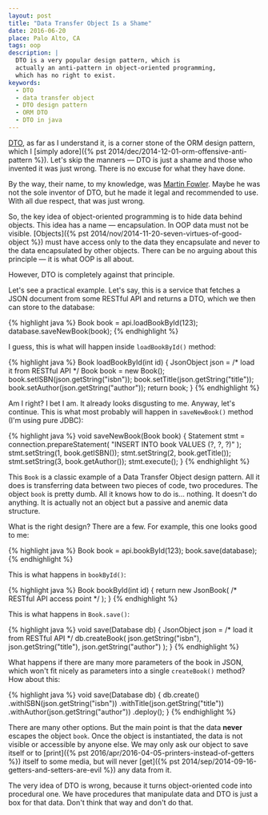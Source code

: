 ```yaml
---
layout: post
title: "Data Transfer Object Is a Shame"
date: 2016-06-20
place: Palo Alto, CA
tags: oop
description: |
  DTO is a very popular design pattern, which is
  actually an anti-pattern in object-oriented programming,
  which has no right to exist.
keywords:
  - DTO
  - data transfer object
  - DTO design pattern
  - ORM DTO
  - DTO in java
---
```


[DTO](https://en.wikipedia.org/wiki/Data_transfer_object),
as far as I understand it, is a corner stone of the ORM design pattern,
which I [simply adore]({% pst 2014/dec/2014-12-01-orm-offensive-anti-pattern %}).
Let's skip the manners &mdash; DTO is just a shame and those who invented
it was just wrong. There is no excuse for what they have done.

<!--more-->

By the way, their name, to my knowledge, was
[Martin Fowler](http://martinfowler.com/bliki/LocalDTO.html). Maybe he
was not the sole inventor of DTO, but he made it legal and recommended
to use. With all due respect, that was just wrong.

So, the key idea of object-oriented programming is to hide data
behind objects. This idea has a name &mdash; encapsulation. In OOP data
must not be visible. [Objects]({% pst 2014/nov/2014-11-20-seven-virtues-of-good-object %})
must have access only to the data they
encapsulate and never to the data encapsulated by other objects. There
can be no arguing about this principle &mdash; it is what OOP is all about.

However, DTO is completely against that principle.

Let's see a practical example. Let's say, this is a service that fetches
a JSON document from some RESTful API and returns a DTO, which we then
can store to the database:

{% highlight java %}
Book book = api.loadBookById(123);
database.saveNewBook(book);
{% endhighlight %}

I guess, this is what will happen inside `loadBookById()` method:

{% highlight java %}
Book loadBookById(int id) {
  JsonObject json = /* load it from RESTful API */
  Book book = new Book();
  book.setISBN(json.getString("isbn"));
  book.setTitle(json.getString("title"));
  book.setAuthor(json.getString("author"));
  return book;
}
{% endhighlight %}

Am I right? I bet I am. It already looks disgusting to me. Anyway, let's
continue. This is what most probably will happen in `saveNewBook()` method
(I'm using pure JDBC):

{% highlight java %}
void saveNewBook(Book book) {
  Statement stmt = connection.prepareStatement(
    "INSERT INTO book VALUES (?, ?, ?)"
  );
  stmt.setString(1, book.getISBN());
  stmt.setString(2, book.getTitle());
  stmt.setString(3, book.getAuthor());
  stmt.execute();
}
{% endhighlight %}

This `Book` is a classic example of a Data Transfer Object design pattern.
All it does is transferring
data between two pieces of code, two procedures. The object `book` is pretty
dumb. All it knows how to do is... nothing. It doesn't do anything. It is
actually not an object but a passive and anemic data structure.

What is the right design? There are a few. For example, this one looks
good to me:

{% highlight java %}
Book book = api.bookById(123);
book.save(database);
{% endhighlight %}

This is what happens in `bookById()`:

{% highlight java %}
Book bookById(int id) {
  return new JsonBook(
    /* RESTful API access point */
  );
}
{% endhighlight %}

This is what happens in `Book.save()`:

{% highlight java %}
void save(Database db) {
  JsonObject json = /* load it from RESTful API */
  db.createBook(
    json.getString("isbn"),
    json.getString("title"),
    json.getString("author")
  );
}
{% endhighlight %}

What happens if there are many more parameters of the book in JSON, which won't
fit nicely as parameters into a single `createBook()` method? How about this:

{% highlight java %}
void save(Database db) {
  db.create()
    .withISBN(json.getString("isbn"))
    .withTitle(json.getString("title"))
    .withAuthor(json.getString("author"))
    .deploy();
}
{% endhighlight %}

There are many other options. But the main point is that the data
**never** escapes the object `book`. Once the object is instantiated, the
data is not visible or accessible by anyone else. We may only
ask our object to save itself or to
[print]({% pst 2016/apr/2016-04-05-printers-instead-of-getters %})
itself to some media, but
will never [get]({% pst 2014/sep/2014-09-16-getters-and-setters-are-evil %})
any data from it.

The very idea of DTO is wrong, because it turns object-oriented code
into procedural one. We have procedures that manipulate data and DTO is just
a box for that data. Don't think that way and don't do that.

